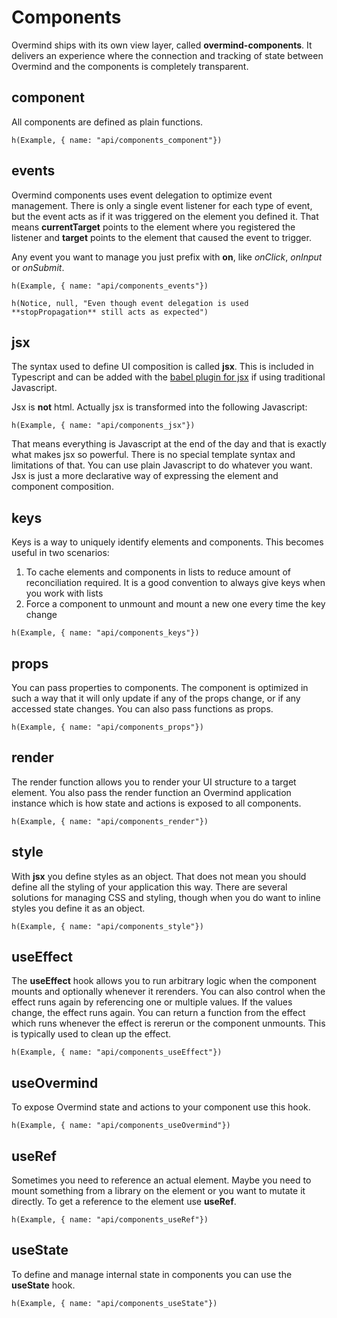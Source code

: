 # Components

Overmind ships with its own view layer, called **overmind-components**. It delivers an experience where the connection and tracking of state between Overmind and the components is completely transparent.

## component

All components are defined as plain functions.

```marksy
h(Example, { name: "api/components_component"})
```

## events

Overmind components uses event delegation to optimize event management. There is only a single event listener for each type of event, but the event acts as if it was triggered on the element you defined it. That means **currentTarget** points to the element where you registered the listener and **target** points to the element that caused the event to trigger.

Any event you want to manage you just prefix with **on**, like *onClick*, *onInput* or *onSubmit*.

```marksy
h(Example, { name: "api/components_events"})
```

```marksy
h(Notice, null, "Even though event delegation is used **stopPropagation** still acts as expected")
```

## jsx

The syntax used to define UI composition is called **jsx**. This is included in Typescript and can be added with the [babel plugin for jsx](https://babeljs.io/docs/en/babel-plugin-transform-react-jsx) if using traditional Javascript.

Jsx is **not** html. Actually jsx is transformed into the following Javascript:

```marksy
h(Example, { name: "api/components_jsx"})
```

That means everything is Javascript at the end of the day and that is exactly what makes jsx so powerful. There is no special template syntax and limitations of that. You can use plain Javascript to do whatever you want. Jsx is just a more declarative way of expressing the element and component composition.

## keys

Keys is a way to uniquely identify elements and components. This becomes useful in two scenarios:

1. To cache elements and components in lists to reduce amount of reconciliation required. It is a good convention to always give keys when you work with lists
2. Force a component to unmount and mount a new one every time the key change

```marksy
h(Example, { name: "api/components_keys"})
```

## props

You can pass properties to components. The component is optimized in such a way that it will only update if any of the props change, or if any accessed state changes. You can also pass functions as props.

```marksy
h(Example, { name: "api/components_props"})
```

## render

The render function allows you to render your UI structure to a target element. You also pass the render function an Overmind application instance which is how state and actions is exposed to all components.

```marksy
h(Example, { name: "api/components_render"})
```

## style

With **jsx** you define styles as an object. That does not mean you should define all the styling of your application this way. There are several solutions for managing CSS and styling, though when you do want to inline styles you define it as an object.

```marksy
h(Example, { name: "api/components_style"})
```

## useEffect

The **useEffect** hook allows you to run arbitrary logic when the component mounts and optionally whenever it rerenders. You can also control when the effect runs again by referencing one or multiple values. If the values change, the effect runs again. You can return a function from the effect which runs whenever the effect is rererun or the component unmounts. This is typically used to clean up the effect.

```marksy
h(Example, { name: "api/components_useEffect"})
```

## useOvermind

To expose Overmind state and actions to your component use this hook.

```marksy
h(Example, { name: "api/components_useOvermind"})
```

## useRef

Sometimes you need to reference an actual element. Maybe you need to mount something from a library on the element or you want to mutate it directly. To get a reference to the element use **useRef**.

```marksy
h(Example, { name: "api/components_useRef"})
```

## useState

To define and manage internal state in components you can use the **useState** hook.

```marksy
h(Example, { name: "api/components_useState"})
```

